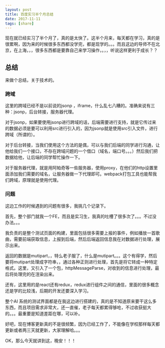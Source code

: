 ```yaml
---
layout: post
title: 百度实习半个月总结
date: 2017-11-11
tags: [share]
---
```


现在就已经实习了半个月了，真的是太快了。这半个月来，每天都在学习，真的是很累啊，因为来的时候很多东西都没学完，都是现学的。。。而且这边的导师不在北京，在上海，，，很多东西都是要靠自己来学习操作，。，，听说这样更利于成长？？

## 总结

来做个总结，关于技术的。

### 跨域

这里的跨域已经不是以前说的jsonp ，iframe，什么乱七八糟的。准确来说有三种：jsonp，后台转接，服务器代理。

对于jsonp，如果要使用jsonp进行跨域的话，后端需要进行支持，就是它传过来的数据必须是要可以利用src进行引入的，因为jsonp就是使用src引入文件，进行跨域（所谓的）。

对于后台转接，当我们使用这个方法的是偶，可以与我们后端的同学进行沟通，让他给我们一个接口，不存在跨域问题的一个借口（域名，端口号。。。）然后我们把数据给他，让后端的同学帮忙操作一下。

对于服务器代理，就是用阿帕奇等一些服务器，使用proxy，在他们的http设置里面添加我们需要的域名，让服务器做一下代理即可。webpack打包工具也能帮我们跨域，原理就是使用代理。

### 问题

这边工作的时候遇到的问题有很多，我挑几个记录下。

首先，整个部门就我一个FE，而且是实习生，我真的吐槽了很多次了。。。不过没办法。。。

我负责的是整个测试页面的构建，里面包括很多需要上报的事件，例如播放一首歌曲，需要前端获取信息，上报到后端，然后后端返回信息我在对数据进行处理，展示出来。

返回的数据是mutipart，，特么老子服了，什么是mutipart。。。这个有得学，然后要将mutipart处理成字符串，，通过各种正则进行处理，首先是将它转成一种特定格式。这里，又引入了一个包，httpMessageParse，对收到的信息进行处理，最后将处理完的在渲染出来。

还有，这里用的是react还有redux，redux进行组件之间的通信，里面的很多概念还是学的比较浅，后期的开发还要深入学习。

整个AI 系统的测试界面都是在我这边进行搭建的，真的是不知道原来要干这么多东西，而且项目需求非常大，还一直催，老子每天都累得够呛，不过收获挺大的。。。最重要是知道差距在哪，可以补。

好吧，现在博客更新真的不是很频繁，因为已经工作了，不能像在学校那样每天都更新或者两三天就更新，大家理解哈。。。

OK，那么今天就讲到这，晚安！！！